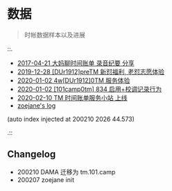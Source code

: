# 数据
> 时帐数据样本以及进展

::.

- [ 2017-04-21 大妈聊时间账单 录音纪要 分享](2017-04-21-podcast.md)
- [ 2019-12-28  [DUr1912]preTM 新怼福利, 老怼志愿体验](2019-12-28-issue.md)
- [ 2020-01-02  4w[DUr1912]0TM 服务体验](2020-01-02-issue.md)
- [ 2020-01-02 [101camp0tm] 834 启用+校调记录行为](2020-01-02-mail.md)
- [ 2020-02-10 TM 时间账单服务小站 上线](2020-02-10-site.md)
- [ zoejane's log](zoejane.md)

(auto index injected at 200210 2026 44.573) 

.::



## Changelog

- 200210 DAMA 迁移为 tm.101.camp
- 200207 zoejane init
